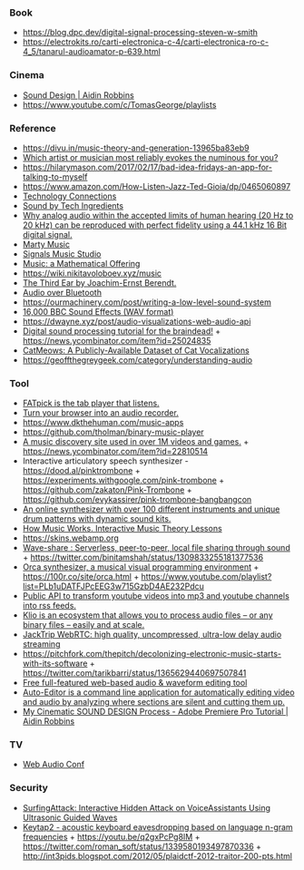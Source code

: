 ### Book

- https://blog.dpc.dev/digital-signal-processing-steven-w-smith
- https://electrokits.ro/carti-electronica-c-4/carti-electronica-ro-c-4_5/tanarul-audioamator-p-639.html

### Cinema

- [Sound Design | Aidin Robbins](https://www.youtube.com/playlist?list=PLWPee627x2SbTbBub80dqKxM4pvQxUrx2)
- https://www.youtube.com/c/TomasGeorge/playlists

### Reference

- https://divu.in/music-theory-and-generation-13965ba83eb9
- [Which artist or musician most reliably evokes the numinous for you?](https://twitter.com/michael_nielsen/status/1210777243967901701)
- https://hilarymason.com/2017/02/17/bad-idea-fridays-an-app-for-talking-to-myself
- https://www.amazon.com/How-Listen-Jazz-Ted-Gioia/dp/0465060897
- [Technology Connections](https://www.youtube.com/channel/UCy0tKL1T7wFoYcxCe0xjN6Q/playlists)
- [Sound by Tech Ingredients](https://www.youtube.com/playlist?list=PLzrI14lOlSqeCgDH9zJb-qRKem9fTT2Tj)
- [Why analog audio within the accepted limits of human hearing (20 Hz to 20 kHz) can be reproduced with perfect fidelity using a 44.1 kHz 16 Bit digital signal.](https://youtu.be/cIQ9IXSUzuM)
- [Marty Music](https://www.youtube.com/channel/UCmnlTWVJysjWPFiZhQ5uudg/playlists)
- [Signals Music Studio](https://www.youtube.com/channel/UCRDDHLvQb8HjE2r7_ZuNtWA/playlists)
- [Music: a Mathematical Offering](https://homepages.abdn.ac.uk/d.j.benson/pages/html/maths-music.html)
- https://wiki.nikitavoloboev.xyz/music
- [The Third Ear by Joachim-Ernst Berendt.](https://twitter.com/sivers/status/1219343046636077062)
- [Audio over Bluetooth](https://twitter.com/binitamshah/status/1226789575797833730)
- https://ourmachinery.com/post/writing-a-low-level-sound-system
- [16,000 BBC Sound Effects (WAV format)](http://bbcsfx.acropolis.org.uk)
- https://dwayne.xyz/post/audio-visualizations-web-audio-api
- [Digital sound processing tutorial for the braindead!](http://yehar.com/blog/?p=121) + https://news.ycombinator.com/item?id=25024835
- [CatMeows: A Publicly-Available Dataset of Cat Vocalizations](https://zenodo.org/record/4008297)
- https://geoffthegreygeek.com/category/understanding-audio

### Tool

- [FATpick is the tab player that listens.](https://www.fatpick.com/learn-to-play-guitar)
- [Turn your browser into an audio recorder.](https://blog.sambego.be/turn-your-browser-into-an-audio-recorder/)
- https://www.dkthehuman.com/music-apps
- https://github.com/tholman/binary-music-player
- [A music discovery site used in over 1M videos and games.](http://dig.ccmixter.org) + https://news.ycombinator.com/item?id=22810514
- Interactive articulatory speech synthesizer - https://dood.al/pinktrombone + https://experiments.withgoogle.com/pink-trombone + https://github.com/zakaton/Pink-Trombone + https://github.com/evykassirer/pink-trombone-bangbangcon
- [An online synthesizer with over 100 different instruments and unique drum patterns with dynamic sound kits.](https://midi.city)
- [How Music Works. Interactive Music Theory Lessons](https://www.lightnote.co)
- https://skins.webamp.org
- [Wave-share : Serverless, peer-to-peer, local file sharing through sound](https://github.com/ggerganov/wave-share) + https://twitter.com/binitamshah/status/1309833255181377536
- [Orca synthesizer, a musical visual programming environment](https://youtu.be/RaI_TuISSJE) + https://100r.co/site/orca.html + https://www.youtube.com/playlist?list=PLb1uDATFJPcEEG3w715GzbD4AE232Pdcu
- [Public API to transform youtube videos into mp3 and youtube channels into rss feeds.](https://github.com/yashha/youtube-mp3-rss-api)
- [Klio is an ecosystem that allows you to process audio files – or any binary files – easily and at scale.](https://github.com/spotify/klio)
- [JackTrip WebRTC: high quality, uncompressed, ultra-low delay audio streaming](https://github.com/JackTrip-webrtc/JackTrip-webrtc)
- https://pitchfork.com/thepitch/decolonizing-electronic-music-starts-with-its-software + https://twitter.com/tarikbarri/status/1365629440697507841
- [Free full-featured web-based audio & waveform editing tool](https://github.com/pkalogiros/AudioMass)
- [Auto-Editor is a command line application for automatically editing video and audio by analyzing where sections are silent and cutting them up.](https://github.com/WyattBlue/auto-editor)
- [My Cinematic SOUND DESIGN Process - Adobe Premiere Pro Tutorial | Aidin Robbins](https://youtu.be/MQ4kYSyBgcc)


### TV

- [Web Audio Conf](https://www.youtube.com/channel/UCMaHc1Rq2viM88OsluS2WWw/playlists)

### Security

- [SurfingAttack: Interactive Hidden Attack on VoiceAssistants Using Ultrasonic Guided Waves](https://www.ndss-symposium.org/wp-content/uploads/2020/02/24068.pdf)
- [Keytap2 - acoustic keyboard eavesdropping based on language n-gram frequencies](https://github.com/ggerganov/kbd-audio/discussions/31) + https://youtu.be/q2gxPcPg8IM + https://twitter.com/roman_soft/status/1339580193497870336 + http://int3pids.blogspot.com/2012/05/plaidctf-2012-traitor-200-pts.html
